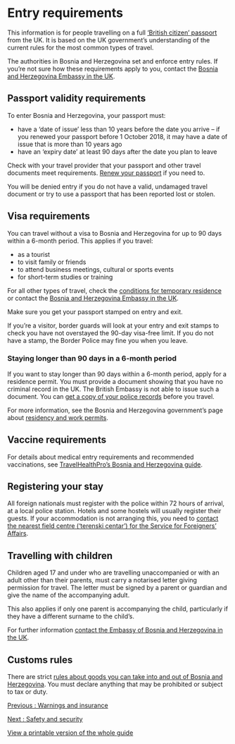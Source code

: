 # Entry requirements

This information is for people travelling on a full [‘British citizen’ passport](https://www.gov.uk/types-of-british-nationality) from the UK. It is based on the UK government’s understanding of the current rules for the most common types of travel.

The authorities in Bosnia and Herzegovina set and enforce entry rules. If you’re not sure how these requirements apply to you, contact the [Bosnia and Herzegovina Embassy in the UK](http://www.bhembassy.co.uk/pocetna-eng/).

## Passport validity requirements

To enter Bosnia and Herzegovina, your passport must:

* have a ‘date of issue’ less than 10 years before the date you arrive – if you renewed your passport before 1 October 2018, it may have a date of issue that is more than 10 years ago
* have an ‘expiry date’ at least 90 days after the date you plan to leave

Check with your travel provider that your passport and other travel documents meet requirements. [Renew your passport](https://www.gov.uk/renew-adult-passport/renew) if you need to.

You will be denied entry if you do not have a valid, undamaged travel document or try to use a passport that has been reported lost or stolen.

## Visa requirements

You can travel without a visa to Bosnia and Herzegovina for up to 90 days within a 6-month period. This applies if you travel:

* as a tourist
* to visit family or friends
* to attend business meetings, cultural or sports events
* for short-term studies or training

For all other types of travel, check the [conditions for temporary residence](http://msb.gov.ba/inf_za_strance/default.aspx?id=14555&langTag=en-US) or contact the [Bosnia and Herzegovina Embassy in the UK](http://www.bhembassy.co.uk/passports-and-visas/).

Make sure you get your passport stamped on entry and exit.

If you’re a visitor, border guards will look at your entry and exit stamps to check you have not overstayed the 90-day visa-free limit. If you do not have a stamp, the Border Police may fine you when you leave.

### Staying longer than 90 days in a 6-month period

If you want to stay longer than 90 days within a 6-month period, apply for a residence permit. You must provide a document showing that you have no criminal record in the UK. The British Embassy is not able to issue such a document. You can [get a copy of your police records](https://www.gov.uk/copy-of-police-records) before you travel.

For more information, see the Bosnia and Herzegovina government’s page about [residency and work permits](https://sps.gov.ba/?page_id=2491&lang=en).

## Vaccine requirements

For details about medical entry requirements and recommended vaccinations, see [TravelHealthPro’s Bosnia and Herzegovina guide](https://travelhealthpro.org.uk/country/32/bosnia-and-herzegovina#Vaccine_Recommendations).

## Registering your stay

All foreign nationals must register with the police within 72 hours of arrival, at a local police station. Hotels and some hostels will usually register their guests. If your accommodation is not arranging this, you need to [contact the nearest field centre (‘terenski centar’) for the Service for Foreigners’ Affairs](https://sps.gov.ba/?page_id=2545&lang=en).

## Travelling with children

Children aged 17 and under who are travelling unaccompanied or with an adult other than their parents, must carry a notarised letter giving permission for travel. The letter must be signed by a parent or guardian and give the name of the accompanying adult.

This also applies if only one parent is accompanying the child, particularly if they have a different surname to the child’s.

For further information [contact the Embassy of Bosnia and Herzegovina in the UK](http://www.bhembassy.co.uk/pocetna-eng/).

## Customs rules

There are strict [rules about goods you can take into and out of Bosnia and Herzegovina](https://www.uino.gov.ba/portal/en/customs/). You must declare anything that may be prohibited or subject to tax or duty.

[Previous
:
Warnings and insurance](/foreign-travel-advice/bosnia-and-herzegovina)

[Next
:
Safety and security](/foreign-travel-advice/bosnia-and-herzegovina/safety-and-security)

[View a printable version of the whole guide](/foreign-travel-advice/bosnia-and-herzegovina/print)